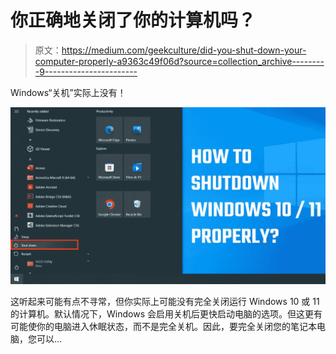# 你正确地关闭了你的计算机吗？

> 原文：<https://medium.com/geekculture/did-you-shut-down-your-computer-properly-a9363c49f06d?source=collection_archive---------9----------------------->

Windows“关机”实际上没有！

![](img/93401d0af3fb6943504c2537aa22eaea.png)

这听起来可能有点不寻常，但你实际上可能没有完全关闭运行 Windows 10 或 11 的计算机。默认情况下，Windows 会启用关机后更快启动电脑的选项。但这更有可能使你的电脑进入休眠状态，而不是完全关机。因此，要完全关闭您的笔记本电脑，您可以…